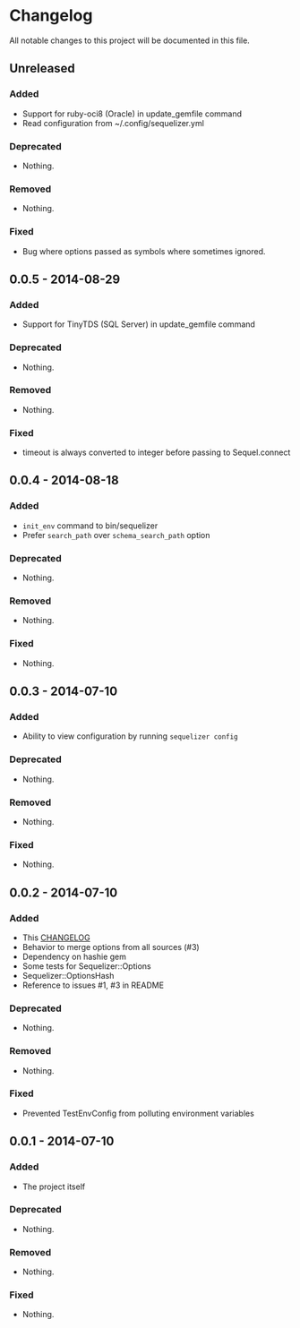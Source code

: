 # Changelog
All notable changes to this project will be documented in this file.

## Unreleased

### Added
- Support for ruby-oci8 (Oracle) in update_gemfile command
- Read configuration from ~/.config/sequelizer.yml

### Deprecated
- Nothing.

### Removed
- Nothing.

### Fixed
- Bug where options passed as symbols where sometimes ignored.


## 0.0.5 - 2014-08-29

### Added
- Support for TinyTDS (SQL Server) in update_gemfile command

### Deprecated
- Nothing.

### Removed
- Nothing.

### Fixed
- timeout is always converted to integer before passing to Sequel.connect


## 0.0.4 - 2014-08-18

### Added
- `init_env` command to bin/sequelizer
- Prefer `search_path` over `schema_search_path` option

### Deprecated
- Nothing.

### Removed
- Nothing.

### Fixed
- Nothing.


## 0.0.3 - 2014-07-10

### Added
- Ability to view configuration by running `sequelizer config`

### Deprecated
- Nothing.

### Removed
- Nothing.

### Fixed
- Nothing.

## 0.0.2 - 2014-07-10

### Added
- This [CHANGELOG](http://keepachangelog.com/)
- Behavior to merge options from all sources (#3)
- Dependency on hashie gem
- Some tests for Sequelizer::Options
- Sequelizer::OptionsHash
- Reference to issues #1, #3 in README

### Deprecated
- Nothing.

### Removed
- Nothing.

### Fixed
- Prevented TestEnvConfig from polluting environment variables

## 0.0.1 - 2014-07-10

### Added
- The project itself

### Deprecated
- Nothing.

### Removed
- Nothing.

### Fixed
- Nothing.
